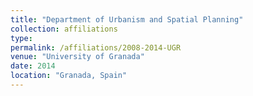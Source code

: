 ```yaml
---
title: "Department of Urbanism and Spatial Planning"
collection: affiliations
type:
permalink: /affiliations/2008-2014-UGR
venue: "University of Granada"
date: 2014
location: "Granada, Spain"
---
```

